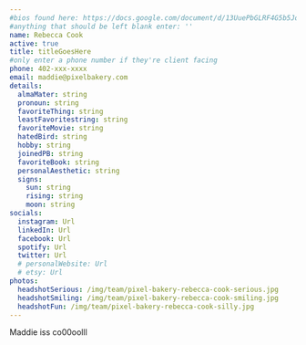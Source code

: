 ```yaml
---
#bios found here: https://docs.google.com/document/d/13UuePbGLRF4G5b5JoEe2Vua3NukZ1-QwRW4Oisnd8lI/edit#
#anything that should be left blank enter: ''
name: Rebecca Cook
active: true
title: titleGoesHere
#only enter a phone number if they're client facing
phone: 402-xxx-xxxx
email: maddie@pixelbakery.com
details:
  almaMater: string
  pronoun: string
  favoriteThing: string
  leastFavoritestring: string
  favoriteMovie: string
  hatedBird: string
  hobby: string
  joinedPB: string
  favoriteBook: string
  personalAesthetic: string
  signs:
    sun: string
    rising: string
    moon: string
socials:
  instagram: Url
  linkedIn: Url
  facebook: Url
  spotify: Url
  twitter: Url
  # personalWebsite: Url
  # etsy: Url
photos:
  headshotSerious: /img/team/pixel-bakery-rebecca-cook-serious.jpg
  headshotSmiling: /img/team/pixel-bakery-rebecca-cook-smiling.jpg
  headshotFun: /img/team/pixel-bakery-rebecca-cook-silly.jpg
---
```


Maddie iss co00oolll
